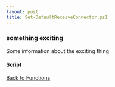```yaml
---
layout: post
title: Set-DefaultReceiveConnector.ps1
---
```


### something exciting

Some information about the exciting thing

#### Script

<script src="https://gist-it.appspot.com/github.com/BanterBoy/scripts-blog/blob/master/PowerShell/functions/exchange/Set-DefaultReceiveConnector.ps1"></script>

<a href="/menu/_pages/functions.html">Back to Functions</a>
